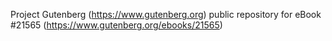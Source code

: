 Project Gutenberg (https://www.gutenberg.org) public repository for eBook #21565 (https://www.gutenberg.org/ebooks/21565)
